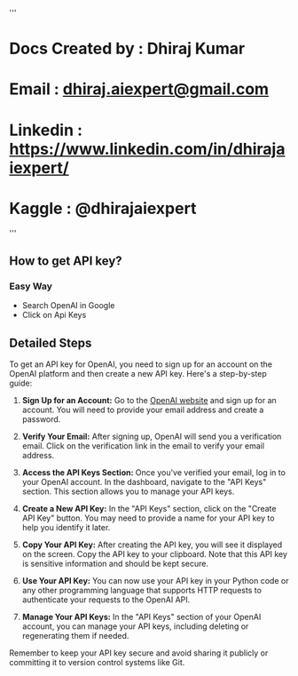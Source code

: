 '''
# Docs Created by : Dhiraj Kumar
# Email : dhiraj.aiexpert@gmail.com
# Linkedin : https://www.linkedin.com/in/dhirajaiexpert/
# Kaggle : @dhirajaiexpert
'''

## How to get API key?

### Easy Way
- Search OpenAI in Google
- Click on Api Keys

## Detailed Steps 
To get an API key for OpenAI, you need to sign up for an account on the OpenAI platform and then create a new API key. Here's a step-by-step guide:

1. **Sign Up for an Account:**
   Go to the [OpenAI website](https://www.openai.com/) and sign up for an account. You will need to provide your email address and create a password.

2. **Verify Your Email:**
   After signing up, OpenAI will send you a verification email. Click on the verification link in the email to verify your email address.

3. **Access the API Keys Section:**
   Once you've verified your email, log in to your OpenAI account. In the dashboard, navigate to the "API Keys" section. This section allows you to manage your API keys.

4. **Create a New API Key:**
   In the "API Keys" section, click on the "Create API Key" button. You may need to provide a name for your API key to help you identify it later.

5. **Copy Your API Key:**
   After creating the API key, you will see it displayed on the screen. Copy the API key to your clipboard. Note that this API key is sensitive information and should be kept secure.

6. **Use Your API Key:**
   You can now use your API key in your Python code or any other programming language that supports HTTP requests to authenticate your requests to the OpenAI API.

7. **Manage Your API Keys:**
   In the "API Keys" section of your OpenAI account, you can manage your API keys, including deleting or regenerating them if needed.

Remember to keep your API key secure and avoid sharing it publicly or committing it to version control systems like Git.